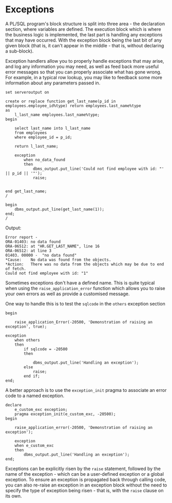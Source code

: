 # Exceptions

A PL/SQL program's block structure is split into three area - the declaration section, where variables are defined. The execution block which is where the business logic is implemented, the last part is handling any exceptions that may have occurred. With the exception block being the last bit of any given block (that is, it can't appear in the middle - that is, without declaring a sub-block).

Exception handlers allow you to properly handle exceptions that may arise, and log any information you may need, as well as feed back more useful error messages so that you can properly associate what has gone wrong. For example, in a typical row lookup, you may like to feedback some more information about any parameters passed in.

```
set serveroutput on

create or replace function get_last_name(p_id in employees.employee_id%type) return employees.last_name%type
as
    l_last_name employees.last_name%type;
begin

    select last_name into l_last_name
    from employees
    where employee_id = p_id;

    return l_last_name;

    exception
        when no_data_found
        then
            dbms_output.put_line('Could not find employee with id: "' || p_id || '"');
            raise;


end get_last_name;
/

begin
    dbms_output.put_line(get_last_name(1));
end;
/
```

Output:
```
Error report -
ORA-01403: no data found
ORA-06512: at "HR.GET_LAST_NAME", line 16
ORA-06512: at line 3
01403. 00000 -  "no data found"
*Cause:    No data was found from the objects.
*Action:   There was no data from the objects which may be due to end of fetch.
Could not find employee with id: "1"
```

Sometimes exceptions don't have a defined name. This is quite typical when using the `raise_application_error` function which allows you to raise your own errors as well as provide a customised message.

One way to handle this is to test the `sqlcode` in the `others` exception section

```plsql
begin

    raise_application_Error(-20500, 'Demonstration of raising an exception', true);

exception
    when others
    then
        if sqlcode = -20500
        then

            dbms_output.put_line('Handling an exception');
        else
            raise;
        end if;
end;
```

A better approach is to use the `exception_init` pragma to associate an error code to a named exception.

```plsql
declare
    e_custom_exc exception;
    pragma exception_init(e_custom_exc, -20500);
begin

    raise_application_error(-20500, 'Demonstration of raising an exception');

    exception
    when e_custom_exc
    then
        dbms_output.put_line('Handling an exception');
end;
```

Exceptions can be explicitly risen by the `raise` statement, followed by the name of the exception - which can be a user-defined exception or a global exception. To ensure an exception is propagated back through calling code, you can also re-raise an exception in an exception block without the need to specify the type of exception being risen - that is, with the `raise` clause on its own.
